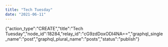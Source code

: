 ```yaml
---
title: "Tech Tuesday"
date: "2021-06-11"
---
```


{"action\_type":"CREATE","title":"Tech Tuesday","node\_id":18284,"relay\_id":"cG9zdDoxODI4NA==","graphql\_single\_name":"post","graphql\_plural\_name":"posts","status":"publish"}
